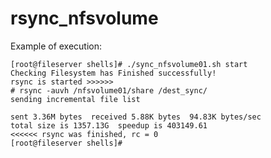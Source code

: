 # rsync_nfsvolume
Example of execution:

    [root@fileserver shells]# ./sync_nfsvolume01.sh start
    Checking Filesystem has Finished successfully!
    rsync is started >>>>>>
    # rsync -auvh /nfsvolume01/share /dest_sync/
    sending incremental file list

    sent 3.36M bytes  received 5.88K bytes  94.83K bytes/sec
    total size is 1357.13G  speedup is 403149.61
    <<<<<< rsync was finished, rc = 0
    [root@fileserver shells]#